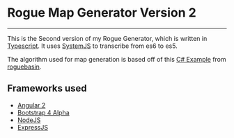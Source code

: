 # Rogue Map Generator Version 2

---

This is the Second version of my Rogue Generator, which is written in [Typescript](http://www.typescriptlang.org/). 
It uses [SystemJS](https://github.com/systemjs/systemjs) to transcribe from es6 to es5.

The algorithm used for map generation is based off of this [C# Example](http://www.roguebasin.com/index.php?title=CSharp_Example_of_a_Dungeon-Building_Algorithm) 
from [roguebasin](http://www.roguebasin.com/index.php?title=Main_Page).  

## Frameworks used

- [Angular 2](https://angular.io/)
- [Bootstrap 4 Alpha](http://v4-alpha.getbootstrap.com/)
- [NodeJS](https://nodejs.org/en/)
- [ExpressJS](http://expressjs.com/)
